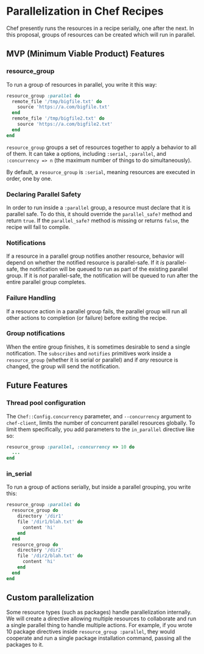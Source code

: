 # Parallelization in Chef Recipes

Chef presently runs the resources in a recipe serially, one after the next.  In this proposal, groups of resources can be created which will run in parallel.

## MVP (Minimum Viable Product) Features

### resource_group

To run a group of resources in parallel, you write it this way:

```ruby
resource_group :parallel do
  remote_file '/tmp/bigfile.txt' do
    source 'https://a.com/bigfile.txt'
  end
  remote_file '/tmp/bigfile2.txt' do
    source 'https://a.com/bigfile2.txt'
  end
end
```

`resource_group` groups a set of resources together to apply a behavior to all of them.  It can take a options, including `:serial`, `:parallel`, and `:concurrency => n` (the maximum number of things to do simultaneously).

By default, a `resource_group` is `:serial`, meaning resources are executed in order, one by one.

### Declaring Parallel Safety

In order to run inside a `:parallel` group, a resource must declare that it is parallel safe.  To do this, it should override the `parallel_safe?` method and return `true`.  If the `parallel_safe?` method is missing or returns `false`, the recipe will fail to compile.

### Notifications

If a resource in a parallel group notifies another resource, behavior will depend on whether the notified resource is parallel-safe.  If it *is* parallel-safe, the notification will be queued to run as part of the existing parallel group.  If it is *not* parallel-safe, the notification will be queued to run after the entire parallel group completes.

### Failure Handling

If a resource action in a parallel group fails, the parallel group will run all other actions to completion (or failure) before exiting the recipe.

### Group notifications

When the entire group finishes, it is sometimes desirable to send a single notification.  The `subscribes` and `notifies` primitives work inside a `resource_group` (whether it is serial or parallel) and if *any* resource is changed, the group will send the notification.

## Future Features

### Thread pool configuration

The `Chef::Config.concurrency` parameter, and `--concurrency` argument to `chef-client`, limits the number of concurrent parallel resources globally.  To limit them specifically, you add parameters to the `in_parallel` directive like so:

```ruby
resource_group :parallel, :concurrency => 10 do
  ...
end
```

### in_serial

To run a group of actions serially, but inside a parallel grouping, you write this:

```ruby
resource_group :parallel do
  resource_group do
    directory '/dir1'
    file '/dir1/blah.txt' do
      content 'hi'
    end
  end
  resource_group do
    directory '/dir2'
    file '/dir2/blah.txt' do
      content 'hi'
    end
  end
end
```

## Custom parallelization

Some resource types (such as packages) handle parallelization internally.  We will create a directive allowing multiple resources to collaborate and run a single parallel thing to handle multiple actions.  For example, if you wrote 10 package directives inside `resource_group :parallel`, they would cooperate and run a single package installation command, passing all the packages to it.
